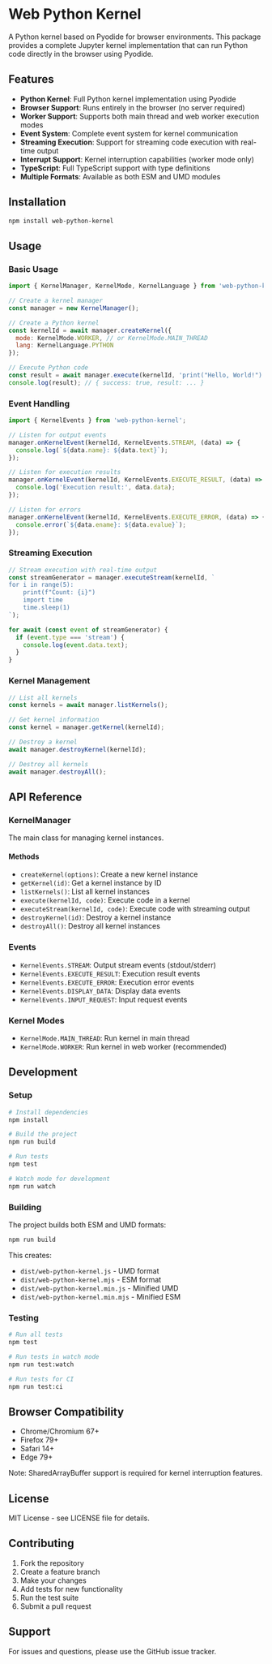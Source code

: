 # Web Python Kernel

A Python kernel based on Pyodide for browser environments. This package provides a complete Jupyter kernel implementation that can run Python code directly in the browser using Pyodide.

## Features

- **Python Kernel**: Full Python kernel implementation using Pyodide
- **Browser Support**: Runs entirely in the browser (no server required)
- **Worker Support**: Supports both main thread and web worker execution modes
- **Event System**: Complete event system for kernel communication
- **Streaming Execution**: Support for streaming code execution with real-time output
- **Interrupt Support**: Kernel interruption capabilities (worker mode only)
- **TypeScript**: Full TypeScript support with type definitions
- **Multiple Formats**: Available as both ESM and UMD modules

## Installation

```bash
npm install web-python-kernel
```

## Usage

### Basic Usage

```javascript
import { KernelManager, KernelMode, KernelLanguage } from 'web-python-kernel';

// Create a kernel manager
const manager = new KernelManager();

// Create a Python kernel
const kernelId = await manager.createKernel({
  mode: KernelMode.WORKER, // or KernelMode.MAIN_THREAD
  lang: KernelLanguage.PYTHON
});

// Execute Python code
const result = await manager.execute(kernelId, 'print("Hello, World!")');
console.log(result); // { success: true, result: ... }
```

### Event Handling

```javascript
import { KernelEvents } from 'web-python-kernel';

// Listen for output events
manager.onKernelEvent(kernelId, KernelEvents.STREAM, (data) => {
  console.log(`${data.name}: ${data.text}`);
});

// Listen for execution results
manager.onKernelEvent(kernelId, KernelEvents.EXECUTE_RESULT, (data) => {
  console.log('Execution result:', data.data);
});

// Listen for errors
manager.onKernelEvent(kernelId, KernelEvents.EXECUTE_ERROR, (data) => {
  console.error(`${data.ename}: ${data.evalue}`);
});
```

### Streaming Execution

```javascript
// Stream execution with real-time output
const streamGenerator = manager.executeStream(kernelId, `
for i in range(5):
    print(f"Count: {i}")
    import time
    time.sleep(1)
`);

for await (const event of streamGenerator) {
  if (event.type === 'stream') {
    console.log(event.data.text);
  }
}
```

### Kernel Management

```javascript
// List all kernels
const kernels = await manager.listKernels();

// Get kernel information
const kernel = manager.getKernel(kernelId);

// Destroy a kernel
await manager.destroyKernel(kernelId);

// Destroy all kernels
await manager.destroyAll();
```

## API Reference

### KernelManager

The main class for managing kernel instances.

#### Methods

- `createKernel(options)`: Create a new kernel instance
- `getKernel(id)`: Get a kernel instance by ID
- `listKernels()`: List all kernel instances
- `execute(kernelId, code)`: Execute code in a kernel
- `executeStream(kernelId, code)`: Execute code with streaming output
- `destroyKernel(id)`: Destroy a kernel instance
- `destroyAll()`: Destroy all kernel instances

### Events

- `KernelEvents.STREAM`: Output stream events (stdout/stderr)
- `KernelEvents.EXECUTE_RESULT`: Execution result events
- `KernelEvents.EXECUTE_ERROR`: Execution error events
- `KernelEvents.DISPLAY_DATA`: Display data events
- `KernelEvents.INPUT_REQUEST`: Input request events

### Kernel Modes

- `KernelMode.MAIN_THREAD`: Run kernel in main thread
- `KernelMode.WORKER`: Run kernel in web worker (recommended)

## Development

### Setup

```bash
# Install dependencies
npm install

# Build the project
npm run build

# Run tests
npm test

# Watch mode for development
npm run watch
```

### Building

The project builds both ESM and UMD formats:

```bash
npm run build
```

This creates:
- `dist/web-python-kernel.js` - UMD format
- `dist/web-python-kernel.mjs` - ESM format
- `dist/web-python-kernel.min.js` - Minified UMD
- `dist/web-python-kernel.min.mjs` - Minified ESM

### Testing

```bash
# Run all tests
npm test

# Run tests in watch mode
npm run test:watch

# Run tests for CI
npm run test:ci
```

## Browser Compatibility

- Chrome/Chromium 67+
- Firefox 79+
- Safari 14+
- Edge 79+

Note: SharedArrayBuffer support is required for kernel interruption features.

## License

MIT License - see LICENSE file for details.

## Contributing

1. Fork the repository
2. Create a feature branch
3. Make your changes
4. Add tests for new functionality
5. Run the test suite
6. Submit a pull request

## Support

For issues and questions, please use the GitHub issue tracker. 